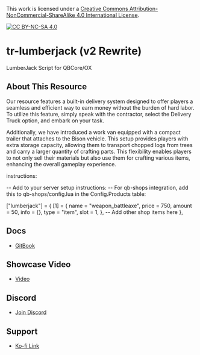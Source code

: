 This work is licensed under a [Creative Commons Attribution-NonCommercial-ShareAlike 4.0
International License][cc-by-nc-sa].

[![CC BY-NC-SA 4.0][cc-by-nc-sa-image]][cc-by-nc-sa]

[cc-by-nc-sa]: http://creativecommons.org/licenses/by-nc-sa/4.0/
[cc-by-nc-sa-image]: https://licensebuttons.net/l/by-nc-sa/4.0/88x31.png
[cc-by-nc-sa-shield]: https://img.shields.io/badge/License-CC%20BY--NC--SA%204.0-lightgrey.svg

# tr-lumberjack (v2 Rewrite)
LumberJack Script for QBCore/OX

## About This Resource
Our resource features a built-in delivery system designed to offer players a seamless and efficient way to earn money without the burden of hard labor. To utilize this feature, simply speak with the contractor, select the Delivery Truck option, and embark on your task.

Additionally, we have introduced a work van equipped with a compact trailer that attaches to the Bison vehicle. This setup provides players with extra storage capacity, allowing them to transport chopped logs from trees and carry a larger quantity of crafting parts. This flexibility enables players to not only sell their materials but also use them for crafting various items, enhancing the overall gameplay experience.



instructions:

-- Add to your server setup instructions:
-- For qb-shops integration, add this to qb-shops/config.lua in the Config.Products table:

["lumberjack"] = {
    [1] = {
        name = "weapon_battleaxe",
        price = 750,
        amount = 50,
        info = {},
        type = "item",
        slot = 1,
    },
    -- Add other shop items here
},

## Docs 
- [GitBook](https://trclassic.gitbook.io/trclassic/tr-lumberjack-v2)

## Showcase Video
- [Video](https://youtu.be/JP_AaolO310)

## Discord
- [Join Discord](https://discord.gg/T2xX5WwmEX)

## Support
- [Ko-fi Link](https://ko-fi.com/trclassic)
